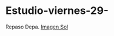 # Estudio-viernes-29-
Repaso Depa. 
[Imagen Sol ](https://www.google.com/url?sa=i&url=https://www.ngenespanol.com/el-espacio/que-significa-que-el-sol-se-encuentre-en-su-minimo-de-actividad/&psig=AOvVaw31B4j0koP88GVjGZckO9yG&ust=1590899180964000&source=images&cd=vfe&ved=0CAIQjRxqFwoTCLCz77rf2ukCFQAAAAAdAAAAABAD)

